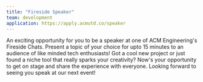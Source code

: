 ```yaml
---
title: "Fireside Speaker"
team: development
application: https://apply.acmutd.co/speaker
---
```


An exciting opportunity for you to be a speaker at one of ACM Engineering's Fireside Chats. Present a topic of your choice for upto 15 minutes to an audience of like minded tech enthusiasts! Got a cool new project or just found a niche tool that really sparks your creativity? Now's your opportunity to get on stage and share the experience with everyone. Looking forward to seeing you speak at our next event!
